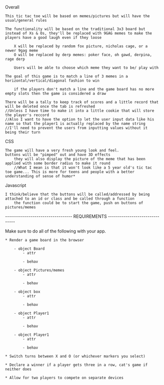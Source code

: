 Overall

	This tic tac toe will be based on memes/pictures but will have the usual/general rules 

	The functionality will be based on the traditional 3x3 board but instead of Xs & Os, they'll be replaced with 9GAG memes to make the players have a good laugh even if they loose

		X will be replaced by random fox picture, nicholas cage, or a newer 9gag meme
		O will be replaced by derp memes: poker face, oh gawd, derpina, rage derp

		Users will be able to choose which meme they want to be/ play with 

	The goal of this game is to match a line of 3 memes in a horizontal/vertical/diagonal fashion to win
		
		if the players don't match a line and the game board has no more empty slots then the game is considered a draw

	There will be a tally to keep track of scores and a little record that will be deleted once the tab is refreshed
	//Unless I have time to make it into a little cookie that will store the player's reccord
	//Also I want to have the option to let the user input data like his name so that the player1 is actually replaced by the name string
	//I'll need to prevent the users from inputting values without it being their turn

CSS

	The game will have a very fresh young look and feel.
	buttons will be "pimped" out and have 3D effects
		they will also display the picture of the meme that has been applied with some border radius to make it round
		//What I mean is that it won't look like a 5 year old's tic tac toe game... This is more for teens and people with a better understanding of sense of humor*

Javascript

	I think/believe that the buttons will be called/addressed by being attached to an id or class and be called through a function
		the function could be to start the game, push on buttons of pictures/memes

---------------------------------- REQUIREMENTS -------------------------------

Make sure to do all of the following with your app.

	* Render a game board in the browser

		- object Board
			- attr

			- behav

		- object Pictures/memes
			- attr

			- behav

		- object box
			- attr

			- behav

		- object Player1
			- attr

			- behav

		- object Player1
			- attr

			- behav

	* Switch turns between X and O (or whichever markers you select)

	* Declare a winner if a player gets three in a row, cat's game if neither does

	* Allow for two players to compete on separate devices
